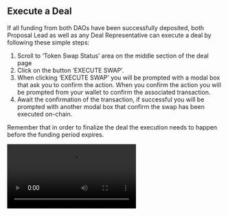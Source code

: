 ## Execute a Deal

If all funding from both DAOs have been successfully deposited, both Proposal Lead as well as any Deal Representative can execute a deal by following these simple steps:

1. Scroll to ‘Token Swap Status’ area on the middle section of the deal page 
2. Click on the button ‘EXECUTE SWAP’. 
3. When clicking ‘EXECUTE SWAP’ you will be prompted with a modal box that ask you to confirm the action. When you confirm the action you will be prompted from your wallet to confirm the associated transaction. 
4. Await the confirmation of the transaction, if successful you will be prompted with another modal box that confirm the swap has been executed on-chain.

Remember that in order to finalize the deal the execution needs to happen before the funding period expires.

<div>
<video controls preload="auto" width: 100% !important; height: auto !important;> <source src="https://ik.imagekit.io/primedao/PrimeDeals/10-execute-deals_VjGKGzGZ2.mp4" type="video/mp4">Your browser does not support the video tag.</video>
</div>
